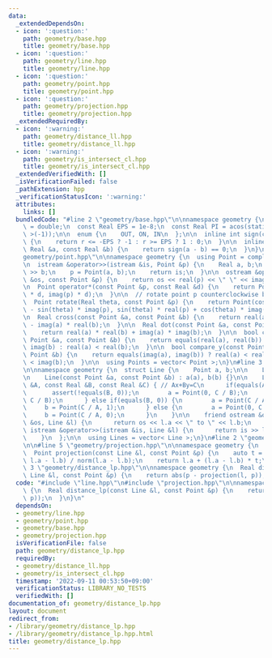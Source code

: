 ```yaml
---
data:
  _extendedDependsOn:
  - icon: ':question:'
    path: geometry/base.hpp
    title: geometry/base.hpp
  - icon: ':question:'
    path: geometry/line.hpp
    title: geometry/line.hpp
  - icon: ':question:'
    path: geometry/point.hpp
    title: geometry/point.hpp
  - icon: ':question:'
    path: geometry/projection.hpp
    title: geometry/projection.hpp
  _extendedRequiredBy:
  - icon: ':warning:'
    path: geometry/distance_ll.hpp
    title: geometry/distance_ll.hpp
  - icon: ':warning:'
    path: geometry/is_intersect_cl.hpp
    title: geometry/is_intersect_cl.hpp
  _extendedVerifiedWith: []
  _isVerificationFailed: false
  _pathExtension: hpp
  _verificationStatusIcon: ':warning:'
  attributes:
    links: []
  bundledCode: "#line 2 \"geometry/base.hpp\"\n\nnamespace geometry {\n  using Real\
    \ = double;\n  const Real EPS = 1e-8;\n  const Real PI = acos(static_cast< Real\
    \ >(-1));\n\n  enum {\n    OUT, ON, IN\n  };\n\n  inline int sign(const Real &r)\
    \ {\n    return r <= -EPS ? -1 : r >= EPS ? 1 : 0;\n  }\n\n  inline bool equals(const\
    \ Real &a, const Real &b) {\n    return sign(a - b) == 0;\n  }\n}\n#line 3 \"\
    geometry/point.hpp\"\n\nnamespace geometry {\n  using Point = complex< Real >;\n\
    \n  istream &operator>>(istream &is, Point &p) {\n    Real a, b;\n    is >> a\
    \ >> b;\n    p = Point(a, b);\n    return is;\n  }\n\n  ostream &operator<<(ostream\
    \ &os, const Point &p) {\n    return os << real(p) << \" \" << imag(p);\n  }\n\
    \n  Point operator*(const Point &p, const Real &d) {\n    return Point(real(p)\
    \ * d, imag(p) * d);\n  }\n\n  // rotate point p counterclockwise by theta rad\n\
    \  Point rotate(Real theta, const Point &p) {\n    return Point(cos(theta) * real(p)\
    \ - sin(theta) * imag(p), sin(theta) * real(p) + cos(theta) * imag(p));\n  }\n\
    \n  Real cross(const Point &a, const Point &b) {\n    return real(a) * imag(b)\
    \ - imag(a) * real(b);\n  }\n\n  Real dot(const Point &a, const Point &b) {\n\
    \    return real(a) * real(b) + imag(a) * imag(b);\n  }\n\n  bool compare_x(const\
    \ Point &a, const Point &b) {\n    return equals(real(a), real(b)) ? imag(a) <\
    \ imag(b) : real(a) < real(b);\n  }\n\n  bool compare_y(const Point &a, const\
    \ Point &b) {\n    return equals(imag(a), imag(b)) ? real(a) < real(b) : imag(a)\
    \ < imag(b);\n  }\n\n  using Points = vector< Point >;\n}\n#line 3 \"geometry/line.hpp\"\
    \n\nnamespace geometry {\n  struct Line {\n    Point a, b;\n\n    Line() = default;\n\
    \n    Line(const Point &a, const Point &b) : a(a), b(b) {}\n\n    Line(const Real\
    \ &A, const Real &B, const Real &C) { // Ax+By=C\n      if(equals(A, 0)) {\n \
    \       assert(!equals(B, 0));\n        a = Point(0, C / B);\n        b = Point(1,\
    \ C / B);\n      } else if(equals(B, 0)) {\n        a = Point(C / A, 0);\n   \
    \     b = Point(C / A, 1);\n      } else {\n        a = Point(0, C / B);\n   \
    \     b = Point(C / A, 0);\n      }\n    }\n\n    friend ostream &operator<<(ostream\
    \ &os, Line &l) {\n      return os << l.a << \" to \" << l.b;\n    }\n\n    friend\
    \ istream &operator>>(istream &is, Line &l) {\n      return is >> l.a >> l.b;\n\
    \    }\n  };\n\n  using Lines = vector< Line >;\n}\n#line 2 \"geometry/projection.hpp\"\
    \n\n#line 5 \"geometry/projection.hpp\"\n\nnamespace geometry {\n  // http://judge.u-aizu.ac.jp/onlinejudge/description.jsp?id=CGL_1_A\n\
    \  Point projection(const Line &l, const Point &p) {\n    auto t = dot(p - l.a,\
    \ l.a - l.b) / norm(l.a - l.b);\n    return l.a + (l.a - l.b) * t;\n  }\n}\n#line\
    \ 3 \"geometry/distance_lp.hpp\"\n\nnamespace geometry {\n  Real distance_lp(const\
    \ Line &l, const Point &p) {\n    return abs(p - projection(l, p));\n  }\n}\n"
  code: "#include \"line.hpp\"\n#include \"projection.hpp\"\n\nnamespace geometry\
    \ {\n  Real distance_lp(const Line &l, const Point &p) {\n    return abs(p - projection(l,\
    \ p));\n  }\n}\n"
  dependsOn:
  - geometry/line.hpp
  - geometry/point.hpp
  - geometry/base.hpp
  - geometry/projection.hpp
  isVerificationFile: false
  path: geometry/distance_lp.hpp
  requiredBy:
  - geometry/distance_ll.hpp
  - geometry/is_intersect_cl.hpp
  timestamp: '2022-09-11 00:53:50+09:00'
  verificationStatus: LIBRARY_NO_TESTS
  verifiedWith: []
documentation_of: geometry/distance_lp.hpp
layout: document
redirect_from:
- /library/geometry/distance_lp.hpp
- /library/geometry/distance_lp.hpp.html
title: geometry/distance_lp.hpp
---
```

